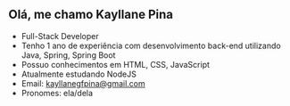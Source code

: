 ## Olá, me chamo Kayllane Pina

- Full-Stack Developer
- Tenho 1 ano de experiência com desenvolvimento back-end utilizando Java, Spring, Spring Boot
- Possuo conhecimentos em HTML, CSS, JavaScript
- Atualmente estudando NodeJS
- Email: kayllanegfpina@gmail.com
- Pronomes: ela/dela

<!--
<div>
  <img height="120em" src="https://github-readme-stats.vercel.app/api?username=KayllaneGPina&show_icons=true&theme=dark&include_all_commits=true&count_private=true"/>
  <img height="120em" src="https://github-readme-stats.vercel.app/api/top-langs/?username=KayllaneGPina&layout=compact&langs_count=16&theme=dark"/>
</div>
<div style="display: inline_block"><br>
  <img align="center" alt="Rafa-HTML" height="30" width="40" src="https://raw.githubusercontent.com/devicons/devicon/master/icons/html5/html5-original.svg">
  <img align="center" alt="Rafa-CSS" height="30" width="40" src="https://raw.githubusercontent.com/devicons/devicon/master/icons/css3/css3-original.svg">
</div>
-->


